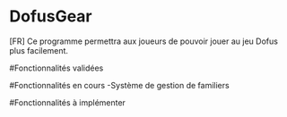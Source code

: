 # DofusGear
[FR]
Ce programme permettra aux joueurs de pouvoir jouer au jeu Dofus plus facilement.

#Fonctionnalités validées

#Fonctionnalités en cours
  -Système de gestion de familiers
  
#Fonctionnalités à implémenter
